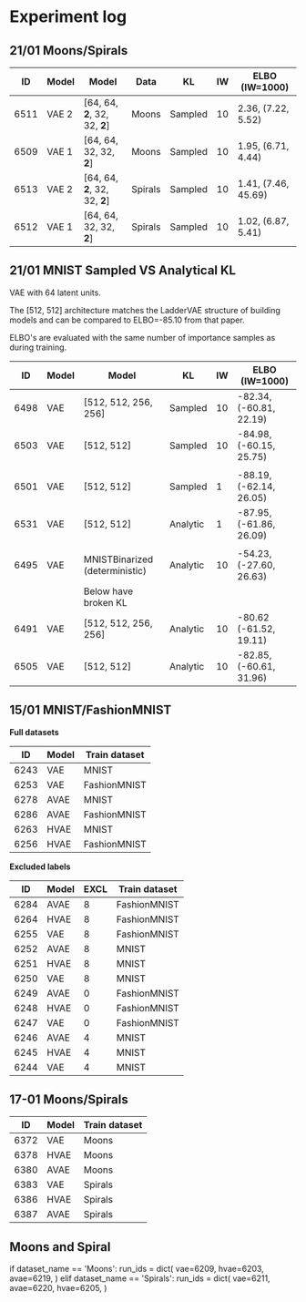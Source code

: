 # Experiment log

## 21/01 Moons/Spirals

| ID   | Model | Model                          | Data    | KL      | IW   | ELBO (IW=1000)      |
| ---- | ----- | ------------------------------ | ------- | ------- | ---- | ------------------- |
| 6511 | VAE 2 | [64, 64, **2**, 32, 32, **2**] | Moons   | Sampled | 10   | 2.36, (7.22, 5.52)  |
| 6509 | VAE 1 | [64, 64, 32, 32, **2**]        | Moons   | Sampled | 10   | 1.95, (6.71, 4.44)  |
| 6513 | VAE 2 | [64, 64, **2**, 32, 32, **2**] | Spirals | Sampled | 10   | 1.41, (7.46, 45.69) |
| 6512 | VAE 1 | [64, 64, 32, 32, **2**]        | Spirals | Sampled | 10   | 1.02, (6.87, 5.41)  |

## 21/01 MNIST Sampled VS Analytical KL

VAE with 64 latent units.

The [512, 512] architecture matches the LadderVAE structure of building models and can be compared to ELBO=-85.10 from that paper.

ELBO's are evaluated with the same number of importance samples as during training.

| ID   | Model | Model                          | KL       | IW   | ELBO (IW=1000)          |
| ---- | ----- | ------------------------------ | -------- | ---- | ----------------------- |
| 6498 | VAE   | [512, 512, 256, 256]           | Sampled  | 10   | -82.34, (-60.81, 22.19) |
| 6503 | VAE   | [512, 512]                     | Sampled  | 10   | -84.98, (-60.15, 25.75) |
|      |       |                                |          |      |                         |
| 6501 | VAE   | [512, 512]                     | Sampled  | 1    | -88.19, (-62.14, 26.05) |
| 6531 | VAE   | [512, 512]                     | Analytic | 1    | -87.95, (-61.86, 26.09) |
|      |       |                                |          |      |                         |
| 6495 | VAE   | MNISTBinarized (deterministic) | Analytic | 10   | -54.23, (-27.60, 26.63) |
|      |       | Below have broken KL           |          |      |                         |
| 6491 | VAE   | [512, 512, 256, 256]           | Analytic | 10   | -80.62 (-61.52, 19.11)  |
| 6505 | VAE   | [512, 512]                     | Analytic | 10   | -82.85, (-60.61, 31.96) |


## 15/01 MNIST/FashionMNIST

**Full datasets**

| ID       | Model | Train dataset |
| -------- | ----- | ------------- |
| 6243     | VAE   | MNIST         |
| 6253     | VAE   | FashionMNIST  |
| 6278     | AVAE  | MNIST         |
| 6286     | AVAE  | FashionMNIST  |
| 6263     | HVAE  | MNIST         |
| 6256     | HVAE  | FashionMNIST  |

**Excluded labels**

| ID       | Model | EXCL | Train dataset |
| -------- | ----- | ---- | ------------- |
| 6284     | AVAE  | 8    | FashionMNIST  |
| 6264     | HVAE  | 8    | FashionMNIST  |
| 6255     | VAE   | 8    | FashionMNIST  |
| 6252     | AVAE  | 8    | MNIST         |
| 6251     | HVAE  | 8    | MNIST         |
| 6250     | VAE   | 8    | MNIST         |
| 6249     | AVAE  | 0    | FashionMNIST  |
| 6248     | HVAE  | 0    | FashionMNIST  |
| 6247     | VAE   | 0    | FashionMNIST  |
| 6246     | AVAE  | 4    | MNIST         |
| 6245     | HVAE  | 4    | MNIST         |
| 6244     | VAE   | 4    | MNIST         |

## 17-01 Moons/Spirals

| ID       | Model | Train dataset |
| -------- | ----- | ------------- |
| 6372     | VAE   | Moons         |
| 6378     | HVAE  | Moons         |
| 6380     | AVAE  | Moons         |
| 6383     | VAE   | Spirals       |
| 6386     | HVAE  | Spirals       |
| 6387     | AVAE  | Spirals       |


## Moons and Spiral 

if dataset_name == 'Moons':
    run_ids = dict(
        vae=6209,
        hvae=6203,
        avae=6219,
    )
elif dataset_name == 'Spirals':
    run_ids = dict(
        vae=6211,
        avae=6220,
        hvae=6205,
    )